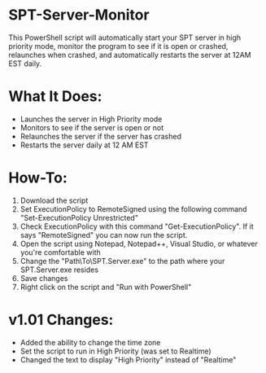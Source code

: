 # SPT-Server-Monitor
This PowerShell script will automatically start your SPT server in high priority mode, monitor the program to see if it is open or crashed, relaunches when crashed, and automatically restarts the server at 12AM EST daily. 

What It Does:
===============

- Launches the server in High Priority mode
- Monitors to see if the server is open or not
- Relaunches the server if the server has crashed
- Restarts the server daily at 12 AM EST


How-To:
========

1. Download the script
2. Set ExecutionPolicy to RemoteSigned using the following command "Set-ExecutionPolicy Unrestricted"
3. Check ExecutionPolicy with this command "Get-ExecutionPolicy". If it says "RemoteSigned" you can now run the script.
4. Open the script using Notepad, Notepad++, Visual Studio, or whatever you're comfortable with
5. Change the "Path\To\SPT.Server.exe" to the path where your SPT.Server.exe resides
6. Save changes
7. Right click on the script and "Run with PowerShell"



v1.01 Changes:
=========
- Added the ability to change the time zone
- Set the script to run in High Priority (was set to Realtime)
- Changed the text to display "High Priority" instead of "Realtime"
